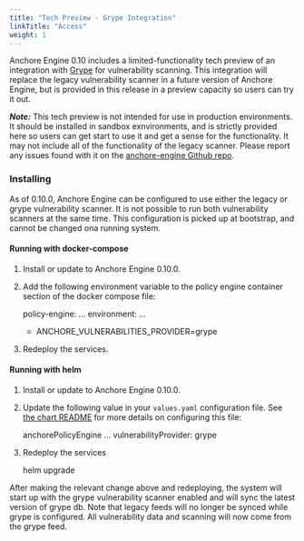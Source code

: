 ```yaml
---
title: "Tech Preview - Grype Integration"
linkTitle: "Access"
weight: 1
---
```


Anchore Engine 0.10 includes a limited-functionality tech preview of an integration with [Grype](https://github.com/anchore/grype)
for vulnerability scanning. This integration will replace the legacy vulnerability scanner in a future version of Anchore Engine,
but is provided in this release in a preview capacity so users can try it out.

***Note:*** This tech preview is not intended for use in production environments. It should be installed in sandbox exnvironments,
and is strictly provided here so users can get start to use it and get a sense for the functionality. It may not include all of the
functionality of the legacy scanner. Please report any issues found with it on the
[anchore-engine Github repo](https://github.com/anchore/anchore-engine/issues).

### Installing
As of 0.10.0, Anchore Engine can be configured to use either the legacy or grype vulnerability scanner. It is not possible to run
both vulnerability scanners at the same time. This configuration is picked up at bootstrap, and cannot be changed ona running system. 

#### Running with docker-compose
1. Install or update to Anchore Engine 0.10.0.
2. Add the following environment variable to the policy engine container section of the docker compose file:


    policy-engine:
      ...
      environment:
      ...
      - ANCHORE_VULNERABILITIES_PROVIDER=grype

3. Redeploy the services.

#### Running with helm
1. Install or update to Anchore Engine 0.10.0.
2. Update the following value in your `values.yaml` configuration file. See 
   [the chart README](https://github.com/anchore/anchore-charts/tree/master/stable/anchore-engine#installing-the-anchore-engine-helm-chart)
   for more details on configuring this file:


    anchorePolicyEngine
      ...
      vulnerabilityProvider: grype

3. Redeploy the services


    helm upgrade

After making the relevant change above and redeploying, the system will start up with the grype vulnerability scanner enabled and will
sync the latest version of grype db. Note that legacy feeds will no longer be synced while grype is configured. All vulnerability data
and scanning will now come from the grype feed.

